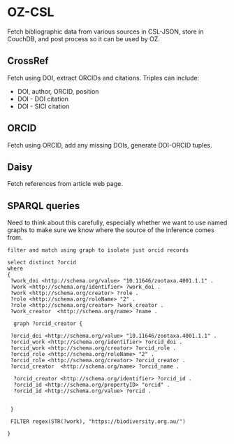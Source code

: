 # OZ-CSL

Fetch bibliographic data from various sources in CSL-JSON, store in CouchDB, and post process so it can be used by OZ.

## CrossRef

Fetch using DOI, extract ORCIDs and citations. Triples can include:
- DOI, author, ORCID, position
- DOI - DOI citation
- DOI - SICI citation

## ORCID

Fetch using ORCID, add any missing DOIs, generate DOI-ORCID tuples.

## Daisy

Fetch references from article web page.

## SPARQL queries

Need to think about this carefully, especially whether we want to use named graphs to make sure we know where the source of the inference comes from.

```
filter and match using graph to isolate just orcid records

select distinct ?orcid
where 
{
 ?work_doi <http://schema.org/value> "10.11646/zootaxa.4001.1.1" . 
 ?work <http://schema.org/identifier> ?work_doi . 
 ?work <http://schema.org/creator> ?role .
 ?role <http://schema.org/roleName> "2" . 
 ?role <http://schema.org/creator> ?work_creator .
 ?work_creator  <http://schema.org/name> ?name . 
  
  graph ?orcid_creator {
  
 ?orcid_doi <http://schema.org/value> "10.11646/zootaxa.4001.1.1" . 
 ?orcid_work <http://schema.org/identifier> ?orcid_doi . 
 ?orcid_work <http://schema.org/creator> ?orcid_role .
 ?orcid_role <http://schema.org/roleName> "2" . 
 ?orcid_role <http://schema.org/creator> ?orcid_creator .
 ?orcid_creator  <http://schema.org/name> ?orcid_name . 
  
  ?orcid_creator <http://schema.org/identifier> ?orcid_id .
  ?orcid_id <http://schema.org/propertyID> "orcid" . 
  ?orcid_id <http://schema.org/value> ?orcid .
 
  
 }
        
 FILTER regex(STR(?work), "https://biodiversity.org.au/")
 
}

```